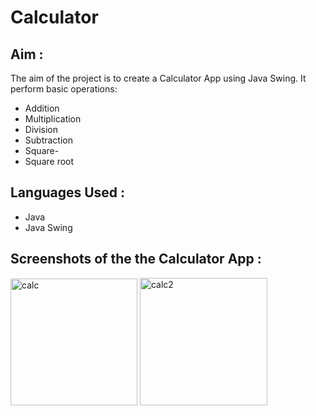 # Calculator

## Aim : 
The aim of the project is to create a Calculator App using Java Swing.
It perform basic operations:
- Addition
- Multiplication
- Division
- Subtraction
- Square-
- Square root
 
## Languages Used :
- Java 
- Java Swing

## Screenshots of the the Calculator App :

<img width="203" alt="calc" src="https://user-images.githubusercontent.com/60184336/127898411-c9c7d30f-4fa0-4c05-93a2-09ee0035991f.PNG">

<img width="204" alt="calc2" src="https://user-images.githubusercontent.com/60184336/127898419-6d75c70c-6264-40fe-9756-0d2ca7f62714.PNG">




